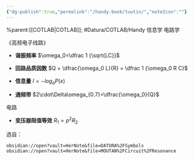 ```yaml
---
{"dg-publish":true,"permalink":"/handy-book/tuutin/","noteIcon":""}
---
```


%parent:[[COTLAB\|COTLAB]]; #Datura/COTLAB/Handy 
信息学 电路学

《高频电子线路》

- **谐振频率** $\omega_0=\dfrac 1 {\sqrt{LC}}$

- **回路品质因数** $Q = \dfrac{\omega_0 L}{R} = \dfrac 1 {\omega_0 R C}$

- **信息量** $I = - log_a P(x)$

- **通频带** $2\cdot\Delta\omega_{0.7}=\dfrac{\omega_0}{Q}$


电路

- **变压器阻值等效** $R_1 = p^2 R_2$



选自：
```
obsidian://open?vault=HerNote&file=DATURA%2FSymbols
obsidian://open?vault=HerNote&file=MOUTAN%2FCircuit%2FResonance
```
